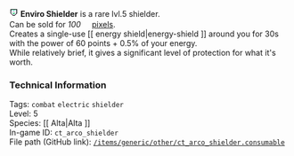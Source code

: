 ![ ](https://raw.githubusercontent.com/Ceterai/Enternia/main/items/generic/other/ct_arco_shielder.png) **Enviro Shielder** is a rare lvl.5 shielder.  
Can be sold for *100* <img src="https://starbounder.org/mediawiki/images/2/21/Pixel.png" width="12" height="16"/> [pixels](https://starbounder.org/Pixel).  
Creates a single-use [[ energy shield|energy-shield ]] around you for 30s with the power of 60 points + 0.5% of your energy.  
While relatively brief, it gives a significant level of protection for what it's worth.

### Technical Information

Tags: `combat` `electric` `shielder`  
Level: 5  
Species: [[ Alta|Alta ]]  
In-game ID: `ct_arco_shielder`  
File path (GitHub link): [`/items/generic/other/ct_arco_shielder.consumable`](https://github.com/Ceterai/Enternia/blob/main/items/generic/other/ct_arco_shielder.consumable)
